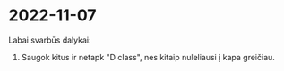 # 2022-11-07
 
Labai svarbūs dalykai:
1. Saugok kitus ir netapk "D class", nes kitaip nuleliausi į kapa greičiau.
